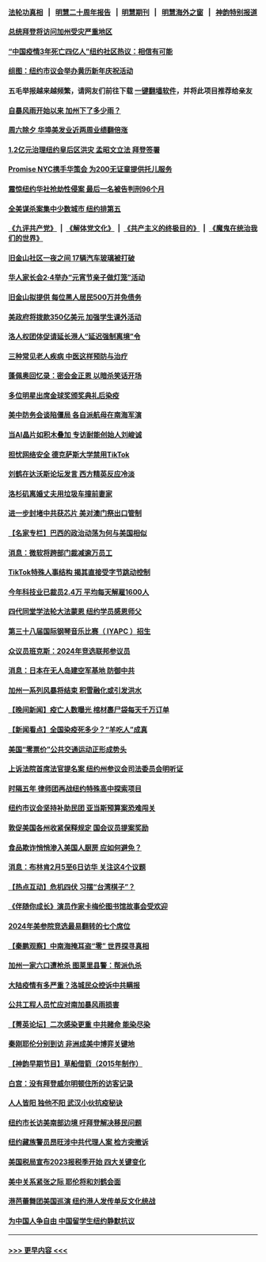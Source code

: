 #### [法轮功真相](https://github.com/gfw-breaker/truth/blob/master/README.md?t=0) &nbsp;&nbsp;|&nbsp;&nbsp; [明慧二十周年报告](https://github.com/gfw-breaker/mh-reports/blob/master/README.md?t=0) &nbsp;&nbsp;|&nbsp;&nbsp;[明慧期刊](https://github.com/gfw-breaker/mh-qikan) &nbsp;&nbsp;|&nbsp;&nbsp; [明慧海外之窗](https://github.com/gfw-breaker/mh-news/blob/master/README.md?t=0) &nbsp;&nbsp;|&nbsp;&nbsp; [神韵特别报道](https://github.com/gfw-breaker/mh-news/blob/master/shenyun.md?t=0)
#### [总统拜登将访问加州受灾严重地区](../pages/nsc412/n13909871.md?t=01181544) 
#### [“中国疫情3年死亡四亿人”纽约社区热议：相信有可能](../pages/nsc412/n13909776.md?t=01181544) 
#### [组图：纽约市议会举办黄历新年庆祝活动](../pages/nsc412/n13909778.md?t=01181544) 
#### 五毛举报越来越频繁，请网友们前往下载 [一键翻墙软件](https://github.com/gfw-breaker/ssr-accounts)，并将此项目推荐给亲友
#### [自暴风雨开始以来 加州下了多少雨？](../pages/nsc412/n13909850.md?t=01181544) 
#### [周六除夕 华埠美发业近两周业绩翻倍涨](../pages/nsc412/n13909825.md?t=01181544) 
#### [1.2亿元治理纽约皇后区洪灾 孟昭文立法 拜登签署](../pages/nsc412/n13909814.md?t=01181544) 
#### [Promise NYC携手华策会 为200无证童提供托儿服务](../pages/nsc412/n13909829.md?t=01181544) 
#### [震惊纽约华社抢劫性侵案 最后一名被告判刑96个月](../pages/nsc412/n13909788.md?t=01181544) 
#### [全美谋杀案集中少数城市 纽约排第五](../pages/nsc412/n13909706.md?t=01181544) 
#### [《九评共产党》](https://github.com/begood0513/9ping.md/blob/master/README.md) &nbsp;|&nbsp; [《解体党文化》](../../../../jtdwh.md/blob/master/README.md)  &nbsp;|&nbsp; [《共产主义的终极目的》](../../../../gczydzjmd.md/blob/master/README.md) &nbsp;|&nbsp; [《魔鬼在统治我们的世界》](../../../../mgztzwmdsj.md/blob/master/README.md) 
#### [旧金山社区一夜之间 17辆汽车玻璃被打破](../pages/nsc412/n13909819.md?t=01181544) 
#### [华人家长会2·4举办“元宵节亲子做灯笼”活动](../pages/nsc412/n13909811.md?t=01181544) 
#### [旧金山拟提供 每位黑人居民500万并免债务](../pages/nsc412/n13909813.md?t=01181544) 
#### [美政府将拨款350亿美元 加强学生课外活动](../pages/nsc412/n13909642.md?t=01181544) 
#### [洛人权团体促请延长港人“延迟强制离境”令](../pages/nsc412/n13909779.md?t=01181544) 
#### [三种常见老人疾病 中医这样预防与治疗](../pages/nsc412/n13909767.md?t=01181544) 
#### [蓬佩奥回忆录：密会金正恩 以暗杀笑话开场](../pages/nsc412/n13909550.md?t=01181544) 
#### [多位明星出席金球奖颁奖典礼后染疫](../pages/nsc412/n13909683.md?t=01181544) 
#### [美中防务会谈陷僵局 各自派航母在南海军演](../pages/nsc412/n13909604.md?t=01181544) 
#### [当AI晶片如积木叠加 专访耐能创始人刘峻诚](../pages/nsc412/n13909593.md?t=01181544) 
#### [担忧网络安全 德克萨斯大学禁用TikTok](../pages/nsc412/n13909523.md?t=01181544) 
#### [刘鹤在达沃斯论坛发言 西方精英反应冷淡](../pages/nsc412/n13909504.md?t=01181544) 
#### [洛杉矶离婚丈夫用垃圾车撞前妻家](../pages/nsc412/n13909577.md?t=01181544) 
#### [进一步封堵中共获芯片 美对澳门祭出口管制](../pages/nsc412/n13909529.md?t=01181544) 
#### [【名家专栏】巴西的政治动荡为何与美国相似](../pages/nsc412/n13907665.md?t=01181544) 
#### [消息：微软将跨部门裁减逾万员工](../pages/nsc412/n13909515.md?t=01181544) 
#### [TikTok特殊人事结构 揭其直接受字节跳动控制](../pages/nsc412/n13909460.md?t=01181544) 
#### [今年科技业已裁员2.4万 平均每天解雇1600人](../pages/nsc412/n13909476.md?t=01181544) 
#### [四代同堂学法轮大法蒙恩 纽约学员感恩师父](../pages/nsc412/n13908939.md?t=01181544) 
#### [第三十八届国际钢琴音乐比赛（ IYAPC ）招生](../pages/nsc412/n13909495.md?t=01181544) 
#### [众议员班克斯：2024年竞选联邦参议员](../pages/nsc412/n13909363.md?t=01181544) 
#### [消息：日本在无人岛建空军基地 防御中共](../pages/nsc412/n13909389.md?t=01181544) 
#### [加州一系列风暴将结束 积雪融化或引发洪水](../pages/nsc412/n13909025.md?t=01181544) 
#### [【晚间新闻】疫亡人数曝光 棺材裹尸袋每天千万订单](../pages/nsc412/n13908645.md?t=01181544) 
#### [【新闻看点】全国染疫死多少？“羊吃人”成真](../pages/nsc412/n13908769.md?t=01181544) 
#### [美国“零票价”公共交通运动正形成势头](../pages/nsc412/n13908916.md?t=01181544) 
#### [上诉法院首席法官提名案 纽约州参议会司法委员会明听证](../pages/nsc412/n13908909.md?t=01181544) 
#### [时隔五年 律师团再战纽约特殊高中探索项目](../pages/nsc412/n13908937.md?t=01181544) 
#### [纽约市议会坚持补助民团 亚当斯预算案恐难闯关](../pages/nsc412/n13908925.md?t=01181544) 
#### [敦促美国各州收紧保释规定 国会议员提案奖励](../pages/nsc412/n13908920.md?t=01181544) 
#### [食品欺诈悄悄渗入美国人厨房 应如何避免？](../pages/nsc412/n13908796.md?t=01181544) 
#### [消息：布林肯2月5至6日访华 关注这4个议题](../pages/nsc412/n13908748.md?t=01181544) 
#### [【热点互动】危机四伏 习摆“台湾棋子”？](../pages/nsc412/n13908779.md?t=01181544) 
#### [《伴随你成长》演员作家卡梅伦图书馆故事会受欢迎](../pages/nsc412/n13908855.md?t=01181544) 
#### [2024年美参院竞选最易翻转的七个席位](../pages/nsc412/n13908692.md?t=01181544) 
#### [【秦鹏观察】中南海掩耳盗“零” 世界探寻真相](../pages/nsc412/n13908711.md?t=01181544) 
#### [加州一家六口遭枪杀 图莱里县警：帮派仇杀](../pages/nsc412/n13908799.md?t=01181544) 
#### [大陆疫情有多严重？洛城民众控诉中共瞒报](../pages/nsc412/n13908784.md?t=01181544) 
#### [公共工程人员忙应对南加暴风雨损害](../pages/nsc412/n13908773.md?t=01181544) 
#### [【菁英论坛】二次感染更重 中共赌命 能染尽染](../pages/nsc412/n13908608.md?t=01181544) 
#### [秦刚耶伦分别到访 非洲成美中博弈关键地](../pages/nsc412/n13908708.md?t=01181544) 
#### [【神韵早期节目】草船借箭（2015年制作）](../pages/nsc412/n13908660.md?t=01181544) 
#### [白宫：没有拜登威尔明顿住所的访客记录](../pages/nsc412/n13908644.md?t=01181544) 
#### [人人皆阳 独他不阳 武汉小伙抗疫秘诀](../pages/nsc412/n13908649.md?t=01181544) 
#### [纽约市长访美南部边境 吁拜登解决移民问题](../pages/nsc412/n13908585.md?t=01181544) 
#### [纽约藏族警员昂旺涉中共代理人案 检方突撤诉](../pages/nsc412/n13908087.md?t=01181544) 
#### [美国税局宣布2023报税季开始 四大关键变化](../pages/nsc412/n13908095.md?t=01181544) 
#### [美中关系紧张之际 耶伦将和刘鹤会面](../pages/nsc412/n13908554.md?t=01181544) 
#### [港芭蕾舞团美国巡演 纽约港人发传单反文化统战](../pages/nsc412/n13908096.md?t=01181544) 
#### [为中国人争自由 中国留学生纽约静默抗议](../pages/nsc412/n13908089.md?t=01181544) 

----
#### [ >>> 更早内容 <<< ](../indexes/nsc412-earlier.md)
